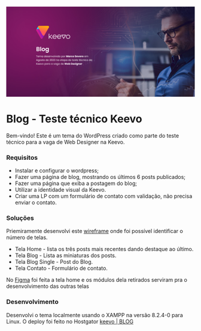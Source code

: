 ![Prévia da página - Preview of the page](./screenshot_github.png) 

# Blog - Teste técnico Keevo

Bem-vindo! Este é um tema do WordPress criado como parte do teste técnico para a vaga de Web Designer na Keevo. 
### Requisitos
* Instalar e configurar o wordpress;
* Fazer uma página de blog, mostrando os últimos 6 posts publicados;
* Fazer uma página que exiba a postagem do blog;
* Utilizar a identidade visual da Keevo.
* Criar uma LP com um formulário de contato com validação, não precisa enviar o contato. 

### Soluções
Priemiramente desenvolvi este [wireframe](https://www.figma.com/proto/05jG4PvSi6HhGGJUXY94zp/Blog-Wireframe?type=design&node-id=1-2&viewport=864%2C322%2C0.32&t=ZWT9aFGaaejbgfTo-1&scaling=min-zoom&page-id=0%3A1&starting-point-node-id=1%3A2&mode=design)
onde foi possível identificar o número de telas.

* Tela Home - lista os três posts mais recentes dando destaque ao último.
* Tela Blog - Lista as miniaturas dos posts.
* Tela Blog Single - Post do Blog.
* Tela Contato - Formulário de contato.

No [Figma](https://www.figma.com/community/file/1271273460538223404/keevo-home-Blog) foi feita a tela home e os módulos dela retirados serviram pra o desenvolvimento das outras telas

### Desenvolvimento 
Desenvolvi o tema localmente usando o XAMPP na versão 8.2.4-0 para Linux. O deploy foi feito no Hostgator [keevo | BLOG](https://keevo.severidade.com.br/)



